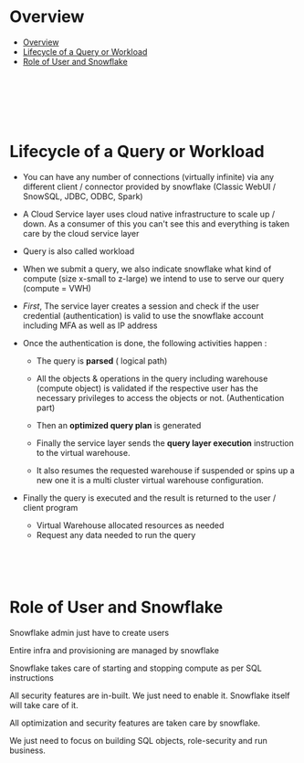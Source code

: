 # Overview

- [Overview](#overview)
- [Lifecycle of a Query or Workload](#lifecycle-of-a-query-or-workload)
- [Role of User and Snowflake](#role-of-user-and-snowflake)

&nbsp;

&nbsp;

&nbsp;

# Lifecycle of a Query or Workload

- You can have any number of connections (virtually infinite) via any different client / connector provided by snowflake (Classic WebUI / SnowSQL, JDBC, ODBC, Spark)

- A Cloud Service layer uses cloud native infrastructure to scale up / down. As a consumer of this you can't see this and everything is taken care by the cloud service layer

- Query is also called workload

- When we submit a query, we also indicate snowflake what kind of compute (size x-small to z-large) we intend to use to serve our query (compute = VWH)

- _First_, The service layer creates a session and check if the user credential (authentication) is valid to use the snowflake account including MFA as well as IP address

- Once the authentication is done, the following activities happen :
  - The query is **parsed** ( logical path)

  - All the objects & operations in the query including warehouse (compute object) is validated if the respective user has the necessary privileges to access the objects or not. (Authentication part)

  - Then an **optimized query plan** is generated

  - Finally the service layer sends the **query layer execution** instruction to the virtual warehouse.

  - It also resumes the requested warehouse if suspended or spins up a new one it is a multi cluster virtual warehouse configuration.

- Finally the query is executed and the result is returned to the user / client program
  - Virtual Warehouse allocated resources as needed
  - Request any data needed to run the query

&nbsp;

&nbsp;

# Role of User and Snowflake

Snowflake admin just have to create users

Entire infra and provisioning are managed by snowflake

Snowflake takes care of starting and stopping compute as per SQL instructions

All security features are in-built. We just need to enable it. Snowflake itself will take care of it.

All optimization and security features are taken care by snowflake.

We just need to focus on building SQL objects, role-security and run business.
